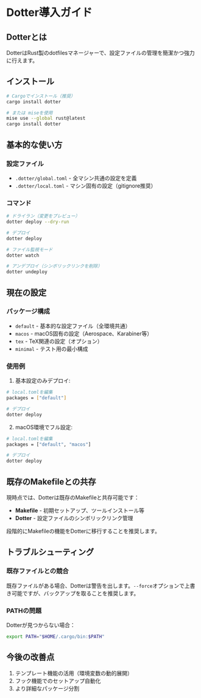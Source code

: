 # Dotter導入ガイド

## Dotterとは

DotterはRust製のdotfilesマネージャーで、設定ファイルの管理を簡潔かつ強力に行えます。

## インストール

```bash
# Cargoでインストール（推奨）
cargo install dotter

# または miseを使用
mise use --global rust@latest
cargo install dotter
```

## 基本的な使い方

### 設定ファイル

- `.dotter/global.toml` - 全マシン共通の設定を定義
- `.dotter/local.toml` - マシン固有の設定（gitignore推奨）

### コマンド

```bash
# ドライラン（変更をプレビュー）
dotter deploy --dry-run

# デプロイ
dotter deploy

# ファイル監視モード
dotter watch

# アンデプロイ（シンボリックリンクを削除）
dotter undeploy
```

## 現在の設定

### パッケージ構成

- `default` - 基本的な設定ファイル（全環境共通）
- `macos` - macOS固有の設定（Aerospace、Karabiner等）
- `tex` - TeX関連の設定（オプション）
- `minimal` - テスト用の最小構成

### 使用例

1. 基本設定のみデプロイ:
```bash
# local.tomlを編集
packages = ["default"]

# デプロイ
dotter deploy
```

2. macOS環境でフル設定:
```bash
# local.tomlを編集
packages = ["default", "macos"]

# デプロイ
dotter deploy
```

## 既存のMakefileとの共存

現時点では、Dotterは既存のMakefileと共存可能です：

- **Makefile** - 初期セットアップ、ツールインストール等
- **Dotter** - 設定ファイルのシンボリックリンク管理

段階的にMakefileの機能をDotterに移行することを推奨します。

## トラブルシューティング

### 既存ファイルとの競合

既存ファイルがある場合、Dotterは警告を出します。`--force`オプションで上書き可能ですが、バックアップを取ることを推奨します。

### PATHの問題

Dotterが見つからない場合：
```bash
export PATH="$HOME/.cargo/bin:$PATH"
```

## 今後の改善点

1. テンプレート機能の活用（環境変数の動的展開）
2. フック機能でのセットアップ自動化
3. より詳細なパッケージ分割